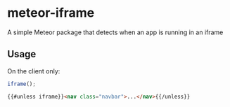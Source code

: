 meteor-iframe
=============

A simple Meteor package that detects when an app is running in an iframe

## Usage

On the client only:

```javascript
iframe();
```

```html
{{#unless iframe}}<nav class="navbar">...</nav>{{/unless}}
```